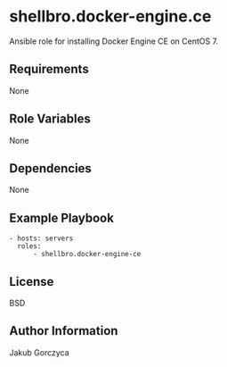 shellbro.docker-engine.ce
=========================

Ansible role for installing Docker Engine CE on CentOS 7.

Requirements
------------

None

Role Variables
--------------

None

Dependencies
------------

None

Example Playbook
----------------

    - hosts: servers
      roles:
          - shellbro.docker-engine-ce

License
-------

BSD

Author Information
------------------

Jakub Gorczyca
